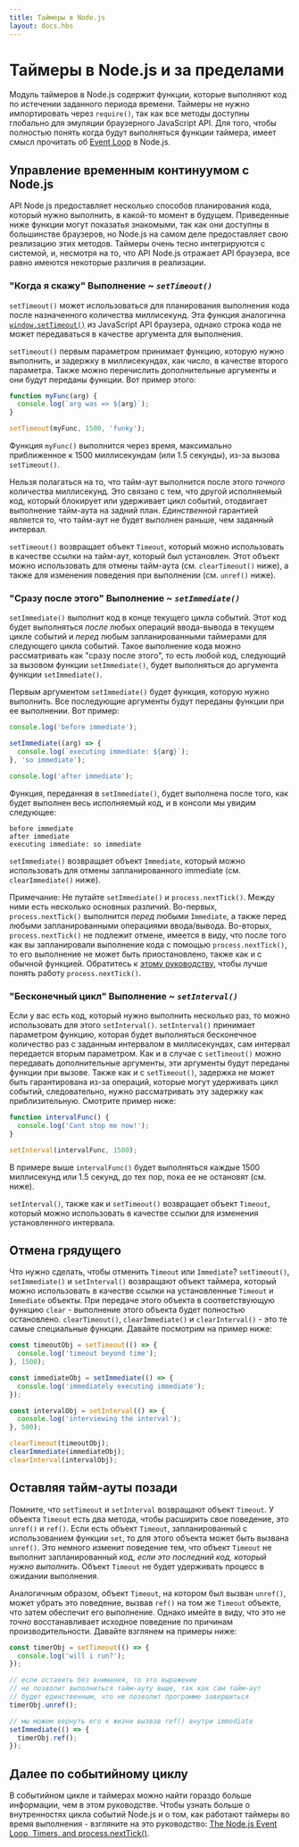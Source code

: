 ```yaml
---
title: Таймеры в Node.js
layout: docs.hbs
---
```


# Таймеры в Node.js и за пределами

Модуль таймеров в Node.js содержит функции, которые выполняют код по истечении
заданного периода времени. Таймеры не нужно импортировать через `require()`, так как
все методы доступны глобально для эмуляции браузерного JavaScript API.
Для того, чтобы полностью понять когда будут выполняться функции таймера, имеет смысл
прочитать об [Event Loop](/en/docs/guides/event-loop-timers-and-nexttick/) в Node.js.

## Управление временным континуумом с Node.js

API Node.js предоставляет несколько способов планирования кода, который нужно
выполнить, в какой-то момент в будущем. Приведенные ниже функции могут показатья знакомыми, так как
они доступны в большинстве браузеров, но Node.js на самом деле предоставляет
свою реализацию этих методов. Таймеры очень тесно интегрируются с системой, и, несмотря на то,
что API Node.js отражает API браузера, все равно имеются некоторые различия в реализации.

### "Когда я скажу" Выполнение ~ *`setTimeout()`*

`setTimeout()` может использоваться для планирования выполнения кода после назначенного
количества миллисекунд. Эта функция аналогична [`window.setTimeout()`](https://developer.mozilla.org/en-US/docs/Web/API/WindowTimers/setTimeout) из JavaScript API браузера, однако строка кода не может передаваться
в качестве аргумента для выполнения.

`setTimeout()` первым параметром принимает функцию, которую нужно выполнить, и задержку в миллисекундах,
как число, в качестве второго параметра. Также можно перечислить дополнительные аргументы и они
будут переданы функции. Вот пример этого:

```js
function myFunc(arg) {
  console.log(`arg was => ${arg}`);
}

setTimeout(myFunc, 1500, 'funky');
```

Функция `myFunc()` выполнится через время, максимально приближенное к
1500 миллисекундам (или 1.5 секунды), из-за вызова `setTimeout()`.

Нельзя полагаться на то, что тайм-аут выполнится после этого *точного* количества миллисекунд.
Это связано с тем, что другой исполняемый код, который блокирует или удерживает цикл событий,
отодвигает выполнение тайм-аута на задний план. *Единственной* гарантией является то, что
тайм-аут не будет выполнен раньше, чем заданный интервал.

`setTimeout()` возвращает объект `Timeout`, который можно использовать в качестве ссылки
на тайм-аут, который был установлен. Этот объект можно использовать для отмены тайм-аута (см. `clearTimeout()` ниже), а также для изменения поведения при выполнении (см. `unref()` ниже).

### "Сразу после этого" Выполнение ~ *`setImmediate()`*

`setImmediate()` выполнит код в конце текущего цикла событий.
Этот код будет выполняться *после* любых операций ввода-вывода в текущем цикле событий и
*перед* любым запланированными таймерами для следующего цикла событий. Такое выполнение кода
можно рассматривать как "сразу после этого", то есть любой код, следующий за вызовом
функции `setImmediate()`, будет выполняться до аргумента функции `setImmediate()`.

Первым аргументом `setImmediate()` будет функция, которую нужно выполнить. Все последующие
аргументы будут переданы функции при ее выполнении. Вот пример:

```js
console.log('before immediate');

setImmediate((arg) => {
  console.log(`executing immediate: ${arg}`);
}, 'so immediate');

console.log('after immediate');
```

Функция, переданная в `setImmediate()`, будет выполнена после того,
как будет выполнен весь исполняемый код, и в консоли мы увидим следующее:

```
before immediate
after immediate
executing immediate: so immediate
```

`setImmediate()` возвращает объект `Immediate`, который можно использовать для отмены
запланированного immediate (см. `clearImmediate()` ниже).

Примечание: Не путайте `setImmediate()` и `process.nextTick()`. Между ними есть
несколько основных различий. Во-первых, `process.nextTick()` выполнится *перед* любыми `Immediate`,
а также перед любыми запланированными операциями ввода/вывода. Во-вторых, `process.nextTick()` не подлежит
отмене, имеется в виду, что после того как вы запланировали выполнение кода с помощью `process.nextTick()`,
то его выполнение не может быть приостановлено, также как и с обычной функцией. Обратитесь к
[этому руководству](/en/docs/guides/event-loop-timers-and-nexttick/#process-nexttick), чтобы лучше понять
работу `process.nextTick()`.

### "Бесконечный цикл" Выполнение ~ *`setInterval()`*

Если у вас есть код, который нужно выполнить несколько раз, то можно использовать
для этого `setInterval()`. `setInterval()` принимает параметром функцию, которая будет
выполняться бесконечное количество раз с заданным интервалом в миллисекундах, сам интервал передается
вторым параметром. Как и в случае с `setTimeout()` можно передавать дополнительные аргументы,
эти аргументы будут переданы функции при вызове. Также как и с `setTimeout()`, задержка не может
быть гарантирована из-за операций, которые могут удерживать цикл событий, следовательно, нужно
рассматривать эту задержку как приблизительную. Смотрите пример ниже:

```js
function intervalFunc() {
  console.log('Cant stop me now!');
}

setInterval(intervalFunc, 1500);
```

В примере выше `intervalFunc()` будет выполняться каждые 1500 миллисекунд
или 1.5 секунд, до тех пор, пока ее не остановят (см. ниже).

`setInterval()`, также как и `setTimeout()` возвращает объект `Timeout`, который
можно использовать в качестве ссылки для изменения установленного интервала.

## Отмена грядущего

Что нужно сделать, чтобы отменить `Timeout` или `Immediate`? `setTimeout()`, `setImmediate()` и
`setInterval()` возвращают объект таймера, который можно использовать в качестве ссылки на установленные
`Timeout` и `Immediate` объекты. При передаче этого объекта в соответствующую функцию `clear` - выполнение
этого объекта будет полностью остановлено. `clearTimeout()`, `clearImmediate()` и `clearInterval()` - это те
самые специальные функции. Давайте посмотрим на пример ниже:

```js
const timeoutObj = setTimeout(() => {
  console.log('timeout beyond time');
}, 1500);

const immediateObj = setImmediate(() => {
  console.log('immediately executing immediate');
});

const intervalObj = setInterval(() => {
  console.log('interviewing the interval');
}, 500);

clearTimeout(timeoutObj);
clearImmediate(immediateObj);
clearInterval(intervalObj);
```

## Оставляя тайм-ауты позади

Помните, что `setTimeout` и `setInterval` возвращают объект `Timeout`.
У объекта `Timeout` есть два метода, чтобы расширить свое поведение, это
`unref()` и `ref()`. Если есть объект `Timeout`, запланированный с использованием функции `set`,
то для этого объекта может быть вызвана `unref()`. Это немного изменит поведение тем, что объект
`Timeout` не выполнит запланированный код, *если это последний код, который нужно выполнить*. Объект `Timeout`
не будет удерживать процесс в ожидании выполнения.

Аналогичным образом, объект `Timeout`, на котором был вызван `unref()`,
может убрать это поведение, вызвав `ref()` на том же `Timeout` объекте, что затем
обеспечит его выполнение. Однако имейте в виду, что это не *точно* восстанавливает
исходное поведение по причинам производительности. Давайте взглянем на примеры ниже:

```js
const timerObj = setTimeout(() => {
  console.log('will i run?');
});

// если оставить без внимания, то это выражение
// не позволит выполниться тайм-ауту выше, так как сам тайм-аут
// будет единственным, что не позволит программе завершиться
timerObj.unref();

// мы можем вернуть его к жизни вызвав ref() внутри immediate
setImmediate(() => {
  timerObj.ref();
});
```

## Далее по событийному циклу

В событийном цикле и таймерах можно найти гораздо больше информации, чем в
этом руководстве. Чтобы узнать больше о внутренностях цикла событий Node.js и о том,
как работают таймеры во время выполнения - взгляните на это руководство: [The Node.js Event Loop, Timers, and process.nextTick()](/en/docs/guides/event-loop-timers-and-nexttick/).
